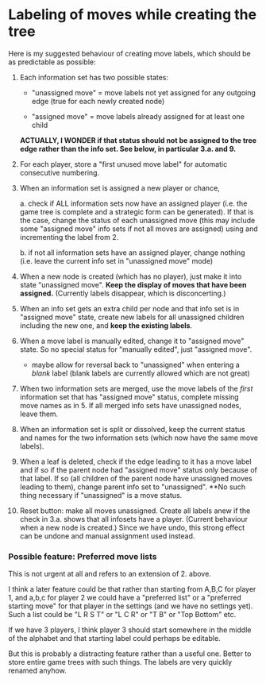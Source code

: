 # Labeling of moves while creating the tree

Here is my suggested behaviour of creating move labels,
which should be as predictable as possible:

1. Each information set has two possible states:

    * "unassigned move" = move labels not yet assigned for
      any outgoing edge (true for each newly created node)

    * "assigned move" = move labels already assigned for at
      least one child
    
    **ACTUALLY, I WONDER if that status should not be
    assigned to the tree edge rather than the info set.
    See below, in particular 3.a. and 9.**
 
2. For each player, store a "first unused move label" for
   automatic consecutive numbering.

3. When an information set is assigned a new player or chance,
   
   a. check if ALL information sets now have an assigned
     player (i.e. the game tree is complete and a strategic
     form can be generated). If that is the case, change the
     status of each unassigned move (this may include some
     "assigned move" info sets if not all moves are
     assigned) using and incrementing the label from 2.
   
   b. if not all information sets have an assigned player,
     change nothing (i.e. leave the current info set in
     "unassigned move" mode)

4. When a new node is created (which has no player), just
   make it into state "unassigned move".
   **Keep the display of moves that have been assigned.**
   (Currently labels disappear, which is disconcerting.)

5. When an info set gets an extra child per node and that
   info set is in "assigned move" state, create new labels
   for all unassigned children including the new one,
   and **keep the existing labels**.

6. When a move label is manually edited, change it to
   "assigned move" state. So no special status for
   "manually edited", just "assigned move".

   * maybe allow for reversal back to "unassigned" when
     entering a *blank* label (blank labels are currently
     allowed which are not great)

7. When two information sets are merged, use the move labels
   of the *first* information set that has "assigned move"
   status, complete missing move names as in 5.
   If all merged info sets have unassigned nodes, leave
   them. 

8. When an information set is split or dissolved, keep the
   current status and names for the two information sets
   (which now have the same move labels).

9. When a leaf is deleted, check if the edge leading to it
   has a move label and if so if the parent node had
   "assigned move" status only because of that label. If so
   (all children of the parent node have unassigned moves
   leading to them), change parent info set to "unassigned".
   **No such thing necessary if "unassigned" is a move
   status.

10. Reset button: make all moves unassigned. Create all
    labels anew if the check in 3.a. shows that all infosets
    have a player. (Current behaviour when a new node is
    created.)
    Since we have undo, this strong effect can be undone and
    manual assignment used instead.

### Possible feature: Preferred move lists

This is not urgent at all and refers to an extension of 2.
above.

I think a later feature could be that rather than starting
from A,B,C for player 1, and a,b,c for player 2
we could have a "preferred list" or a "preferred starting
move" for that player in the settings (and we have no
settings yet).
Such a list could be "L R S T" or "L C R" or "T B" or "Top
Bottom" etc.

If we have 3 players, I think player 3 should start
somewhere in the middle of the alphabet and that starting
label could perhaps be editable. 

But this is probably a distracting feature rather than a
useful one. Better to store entire game trees with such
things. The labels are very quickly renamed anyhow.

